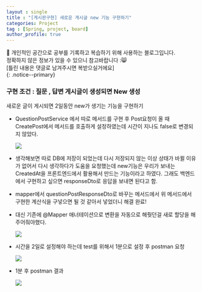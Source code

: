 ```yaml
---
layout : single
title : "[게시판구현] 새로운 게시글 new 기능 구현하기"
categories: Project
tag : [Spring, project, board]
author_profile: true
---
```


📌 개인적인 공간으로 공부를 기록하고 복습하기 위해 사용하는 블로그입니다. <br>
정확하지 않은 정보가 있을 수 있으니 참고바랍니다 :😸 <br>
[틀린 내용은 댓글로 남겨주시면 복받으실거에요]  
{: .notice--primary}

### 구현 조건 : 질문 , 답변 게시글이 생성되면 New 생성

새로운 글이 게시되면 2일동안 new가 생기는 기능을 구현하기

- QuestionPostService 에서 따로 메서드를 구현 후 Post요청이 올 때 CreatePost에서 메서드를 호출하게 설정하였는데 시간이 지나도 false로 변경되지 않았다.
    
   <img src="https://github.com/user-attachments/assets/60796ad7-7c15-4e1c-9aa1-5e2f1abd83e8"/>
    

- 생각해보면 따로 DB에 저장이 되었는데 다시 저장되지 않는 이상 상태가 바뀔 이유가 없어서 다시 생각하다가 도움을 요청했는데 new기능은 우리가 보내는 CreatedAt을 프론트엔드에서 활용해서 만드는 기능이라고 하였다. 그래도 백엔드에서 구현하고 싶으면 responseDto로 응답을 보내면 된다고 함.
- mapper에서 questionPostResponseDto로 바꾸는 메서드에서 위 메서드에서 구현한 계산식을 구넣으면 될 것 같아서 넣었더니 해결 완료!
- 대신 기존에 @Mapper 애너테이션으로 변환을 자동으로 해줫던걸 새로 할당을 해주어줘야했다.
    
   <img src="https://github.com/user-attachments/assets/0d1da127-2e22-4592-90d4-fcbdbc1bfe95">
    
- 시간을 2일로 설정해야 하는데 test를 위해서 1분으로 설정 후 postman 요청
    
    <img src="https://github.com/user-attachments/assets/ac67f879-4aeb-4e8c-b3e9-16e5236db9de">
    
- 1분 후 postman 결과
    
    <img src="https://github.com/user-attachments/assets/25e4d818-4fae-4247-aff8-2027332f7619">